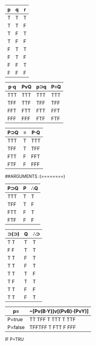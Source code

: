 

|  p  |  q  |  r  |
|-----|-----|-----|
|  T  |  T  |  T  |
|  T  |  T  |  F  |
|  T  |  F  |  T  |
|  T  |  F  |  F  |
|  F  |  T  |  T  |
|  F  |  T  |  F  |
|  F  |  F  |  T  |
|  F  |  F  |  F  |


|  p·q  |  PvQ  |  p⊃q  |  P≡Q  |
|-------|-------|-------|-------|
|  TTT  |  TTT  |  TTT  |  TTT  |
|  TFF  |  TTF  |  TFF  |  TFF  |
|  FFT  |  FTT  |  FTT  |  FFT  |
|  FFF  |  FFF  |  FTF  |  FTF  |

|  P⊃Q  |  ≡  |  P·Q  |
|-------|-----|-------|
|  TTT  |  T  |  TTT  |
|  TFF  |  T  |  TFF  |
|  FTT  |  F  |  FFT  |
|  FTF  |  F  |  FFF  |


##ARGUMENTS :(========)







|  P⊃Q  |  P  |  ∴Q  |
|-------|-----|------|
|  TTT  |  T  |   T  |
|  TFF  |  T  |   F  |
|  FTT  |  F  |   T  |
|  FTF  |  F  |   F  |



|  ⊃(⊃)  |  Q  |  ∴⊃  |
|--------|-----|------|
|  T T   |  T  |   T  |
|  F F   |  T  |   T  |
|  T T   |  F  |   T  |
|  T T   |  F  |   T  |
|  T T   |  T  |   F  |   <- INVALIDO 
|  T F   |  T  |   T  |
|  T T   |  F  |   F  |
|  T T   |  F  |   T  |



|  p=     |  ~[Pv(B·Y)]v[(PvB)·(PvY)]  |
|---------|----------------------------|
| P=true  |    TT TFF  T  TTT T TTF    |
| P=false |    TFFTFF  T  FTT F FFF    |

IF P=TRU
